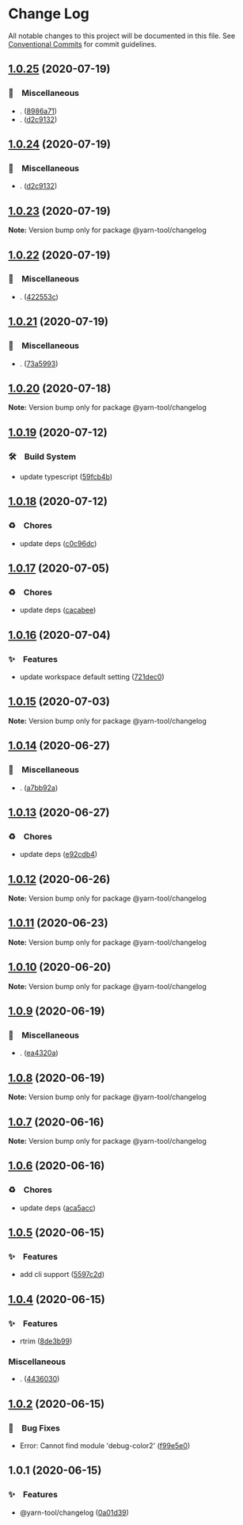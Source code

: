 # Change Log

All notable changes to this project will be documented in this file.
See [Conventional Commits](https://conventionalcommits.org) for commit guidelines.

## [1.0.25](https://github.com/bluelovers/ws-yarn-workspaces/compare/@yarn-tool/changelog@1.0.22...@yarn-tool/changelog@1.0.25) (2020-07-19)


### 🔖　Miscellaneous

* . ([8986a71](https://github.com/bluelovers/ws-yarn-workspaces/commit/8986a714a1902681563c7ee6a8591019043b38ef))
* . ([d2c9132](https://github.com/bluelovers/ws-yarn-workspaces/commit/d2c9132a20002352b271d6dc7acaf21983586fcb))





## [1.0.24](https://github.com/bluelovers/ws-yarn-workspaces/compare/@yarn-tool/changelog@1.0.22...@yarn-tool/changelog@1.0.24) (2020-07-19)


### 🔖　Miscellaneous

* . ([d2c9132](https://github.com/bluelovers/ws-yarn-workspaces/commit/d2c9132a20002352b271d6dc7acaf21983586fcb))





## [1.0.23](https://github.com/bluelovers/ws-yarn-workspaces/compare/@yarn-tool/changelog@1.0.22...@yarn-tool/changelog@1.0.23) (2020-07-19)

**Note:** Version bump only for package @yarn-tool/changelog





## [1.0.22](https://github.com/bluelovers/ws-yarn-workspaces/compare/@yarn-tool/changelog@1.0.21...@yarn-tool/changelog@1.0.22) (2020-07-19)


### 🔖　Miscellaneous

* . ([422553c](https://github.com/bluelovers/ws-yarn-workspaces/commit/422553cb3afc8605b50137bc88efabc7d64a9b2a))





## [1.0.21](https://github.com/bluelovers/ws-yarn-workspaces/compare/@yarn-tool/changelog@1.0.20...@yarn-tool/changelog@1.0.21) (2020-07-19)


### 🔖　Miscellaneous

* . ([73a5993](https://github.com/bluelovers/ws-yarn-workspaces/commit/73a599303d3f8dda4827227bf888e6d827bcbf2d))





## [1.0.20](https://github.com/bluelovers/ws-yarn-workspaces/compare/@yarn-tool/changelog@1.0.19...@yarn-tool/changelog@1.0.20) (2020-07-18)

**Note:** Version bump only for package @yarn-tool/changelog





## [1.0.19](https://github.com/bluelovers/ws-yarn-workspaces/compare/@yarn-tool/changelog@1.0.18...@yarn-tool/changelog@1.0.19) (2020-07-12)


### 🛠　Build System

* update typescript ([59fcb4b](https://github.com/bluelovers/ws-yarn-workspaces/commit/59fcb4b76df45c08f990ef8adeb66558ed4e4237))





## [1.0.18](https://github.com/bluelovers/ws-yarn-workspaces/compare/@yarn-tool/changelog@1.0.17...@yarn-tool/changelog@1.0.18) (2020-07-12)


### ♻️　Chores

* update deps ([c0c96dc](https://github.com/bluelovers/ws-yarn-workspaces/commit/c0c96dcc7f9d6adc6cfd0b51e3cdcc03d75cf830))





## [1.0.17](https://github.com/bluelovers/ws-yarn-workspaces/compare/@yarn-tool/changelog@1.0.16...@yarn-tool/changelog@1.0.17) (2020-07-05)


### ♻️　Chores

* update deps ([cacabee](https://github.com/bluelovers/ws-yarn-workspaces/commit/cacabee52ec251987290f5c7c53cf474ceaae5b7))





## [1.0.16](https://github.com/bluelovers/ws-yarn-workspaces/compare/@yarn-tool/changelog@1.0.15...@yarn-tool/changelog@1.0.16) (2020-07-04)


### ✨　Features

* update workspace default setting ([721dec0](https://github.com/bluelovers/ws-yarn-workspaces/commit/721dec038ae6c0b8b3020292f8939787f31b2a0e))





## [1.0.15](https://github.com/bluelovers/ws-yarn-workspaces/compare/@yarn-tool/changelog@1.0.14...@yarn-tool/changelog@1.0.15) (2020-07-03)

**Note:** Version bump only for package @yarn-tool/changelog





## [1.0.14](https://github.com/bluelovers/ws-yarn-workspaces/compare/@yarn-tool/changelog@1.0.13...@yarn-tool/changelog@1.0.14) (2020-06-27)


### 🔖　Miscellaneous

* . ([a7bb92a](https://github.com/bluelovers/ws-yarn-workspaces/commit/a7bb92a7b66b9ae0028f91d2aed5c0e00c97b5bc))





## [1.0.13](https://github.com/bluelovers/ws-yarn-workspaces/compare/@yarn-tool/changelog@1.0.12...@yarn-tool/changelog@1.0.13) (2020-06-27)


### ♻️　Chores

* update deps ([e92cdb4](https://github.com/bluelovers/ws-yarn-workspaces/commit/e92cdb46b84fdf718a87731f4186e86cce78e216))





## [1.0.12](https://github.com/bluelovers/ws-yarn-workspaces/compare/@yarn-tool/changelog@1.0.11...@yarn-tool/changelog@1.0.12) (2020-06-26)

**Note:** Version bump only for package @yarn-tool/changelog





## [1.0.11](https://github.com/bluelovers/ws-yarn-workspaces/compare/@yarn-tool/changelog@1.0.10...@yarn-tool/changelog@1.0.11) (2020-06-23)

**Note:** Version bump only for package @yarn-tool/changelog





## [1.0.10](https://github.com/bluelovers/ws-yarn-workspaces/compare/@yarn-tool/changelog@1.0.9...@yarn-tool/changelog@1.0.10) (2020-06-20)

**Note:** Version bump only for package @yarn-tool/changelog





## [1.0.9](https://github.com/bluelovers/ws-yarn-workspaces/compare/@yarn-tool/changelog@1.0.8...@yarn-tool/changelog@1.0.9) (2020-06-19)


### 🔖　Miscellaneous

* . ([ea4320a](https://github.com/bluelovers/ws-yarn-workspaces/commit/ea4320a8885ccaa448e343856818d08cfc2f1992))





## [1.0.8](https://github.com/bluelovers/ws-yarn-workspaces/compare/@yarn-tool/changelog@1.0.7...@yarn-tool/changelog@1.0.8) (2020-06-19)

**Note:** Version bump only for package @yarn-tool/changelog





## [1.0.7](https://github.com/bluelovers/ws-yarn-workspaces/compare/@yarn-tool/changelog@1.0.6...@yarn-tool/changelog@1.0.7) (2020-06-16)

**Note:** Version bump only for package @yarn-tool/changelog





## [1.0.6](https://github.com/bluelovers/ws-yarn-workspaces/compare/@yarn-tool/changelog@1.0.5...@yarn-tool/changelog@1.0.6) (2020-06-16)


### ♻️　Chores

*  update deps ([aca5acc](https://github.com/bluelovers/ws-yarn-workspaces/commit/aca5acc55804bad98c9a8d16c575ef5eafd8c81c))





## [1.0.5](https://github.com/bluelovers/ws-yarn-workspaces/compare/@yarn-tool/changelog@1.0.4...@yarn-tool/changelog@1.0.5) (2020-06-15)


### ✨　Features

*  add cli support ([5597c2d](https://github.com/bluelovers/ws-yarn-workspaces/commit/5597c2d03f631ba6a99f4436a34ab0666081a9fa))





## [1.0.4](https://github.com/bluelovers/ws-yarn-workspaces/compare/@yarn-tool/changelog@1.0.2...@yarn-tool/changelog@1.0.4) (2020-06-15)


### ✨　Features

*  rtrim ([8de3b99](https://github.com/bluelovers/ws-yarn-workspaces/commit/8de3b999f897b9a6157d20374bffb0637ad98352))


### Miscellaneous

* . ([4436030](https://github.com/bluelovers/ws-yarn-workspaces/commit/44360309f5fe061f99ac7b65195d0cdece12a7d5))





## [1.0.2](https://github.com/bluelovers/ws-yarn-workspaces/compare/@yarn-tool/changelog@1.0.1...@yarn-tool/changelog@1.0.2) (2020-06-15)


### 🐛　Bug Fixes

*  Error: Cannot find module 'debug-color2' ([f99e5e0](https://github.com/bluelovers/ws-yarn-workspaces/commit/f99e5e0ef98d22f88a4b075e18f0f8a599e43b29))





## 1.0.1 (2020-06-15)


### ✨　Features

*  @yarn-tool/changelog ([0a01d39](https://github.com/bluelovers/ws-yarn-workspaces/commit/0a01d397035c6f39135c229e082d426015d54ccc))
